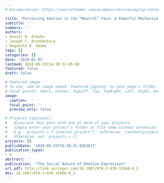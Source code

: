 ```yaml
---
# Documentation: https://sourcethemes.com/academic/docs/managing-content/

title: 'Perceiving Emotion in the “Neutral” Face: A Powerful Mechanism of Person Perception'
subtitle: ''
summary: ''
authors:
- Daniel N. Albohn
- Joseph C. Brandenburg
- Reginald B. Adams
tags: []
categories: []
date: '2019-01-01'
lastmod: 2020-09-25T14:38:32-05:00
featured: false
draft: false

# Featured image
# To use, add an image named `featured.jpg/png` to your page's folder.
# Focal points: Smart, Center, TopLeft, Top, TopRight, Left, Right, BottomLeft, Bottom, BottomRight.
image:
  caption: ''
  focal_point: ''
  preview_only: false

# Projects (optional).
#   Associate this post with one or more of your projects.
#   Simply enter your project's folder or file name without extension.
#   E.g. `projects = ["internal-project"]` references `content/project/deep-learning/index.md`.
#   Otherwise, set `projects = []`.
projects: []
publishDate: '2020-09-25T19:38:31.926367Z'
publication_types:
- 6
abstract: ''
publication: '*The Social Nature of Emotion Expression*'
url_pdf: http://link.springer.com/10.1007/978-3-030-32968-6_3
doi: 10.1007/978-3-030-32968-6_3
---
```

